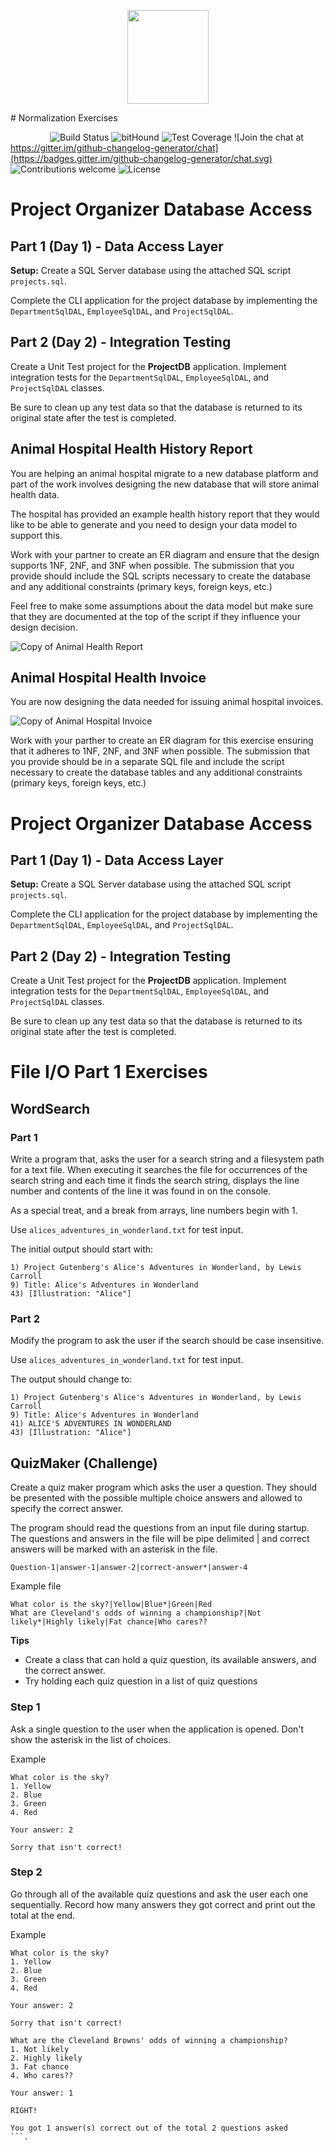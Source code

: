  <p align="center" >
 <img src="http://i.imgur.com/k7ZpbL1.png" height="150" width="130">


</p>
# Normalization Exercises

&nbsp;&nbsp;&nbsp;&nbsp;&nbsp;&nbsp;&nbsp;&nbsp;&nbsp;&nbsp;&nbsp;&nbsp;&nbsp;&nbsp;&nbsp;
![Build Status](https://travis-ci.org/anfederico/Clairvoyant.svg?branch=master)
![bitHound](https://img.shields.io/bithound/code/github/rexxars/sse-channel.svg)
![Test Coverage](https://img.shields.io/codecov/c/github/codecov/example-python.svg)
![Join the chat at https://gitter.im/github-changelog-generator/chat](https://badges.gitter.im/github-changelog-generator/chat.svg)
![Contributions welcome](https://img.shields.io/badge/contributions-welcome-brightgreen.svg)
![License](https://img.shields.io/badge/Licence-Ahmad-blue.svg)


# Project Organizer Database Access


## Part 1 (Day 1) - Data Access Layer

**Setup:** Create a SQL Server database using the attached SQL script `projects.sql`. 

Complete the CLI application for the project database by implementing the `DepartmentSqlDAL`, `EmployeeSqlDAL`, and `ProjectSqlDAL`.

## Part 2 (Day 2) - Integration Testing

Create a Unit Test project for the **ProjectDB** application. Implement integration tests for the `DepartmentSqlDAL`, `EmployeeSqlDAL`, and `ProjectSqlDAL` classes.

Be sure to clean up any test data so that the database is returned to its original state after the test is completed.



## Animal Hospital Health History Report

You are helping an animal hospital migrate to a new database platform and part of the work involves
designing the new database that will store animal health data.

The hospital has provided an example health history report that they would like to be able to generate
and you need to design your data model to support this.

Work with your partner to create an ER diagram and ensure that the design supports 1NF, 2NF, and 3NF when
possible. The submission that you provide should include the SQL scripts necessary to create the database
and any additional constraints (primary keys, foreign keys, etc.)

Feel free to make some assumptions about the data model but make sure that they are documented at the top
of the script if they influence your design decision.

![Copy of Animal Health Report](etc/normalization-exercise-1.jpg)  

## Animal Hospital Health Invoice

You are now designing the data needed for issuing animal hospital invoices.

![Copy of Animal Hospital Invoice](etc/normalization-exercise-2.jpg)

Work with your parther to create an ER diagram for this exercise ensuring that it adheres to 1NF, 2NF, and 3NF when possible.
The submission that you provide should be in a separate SQL file and include the script necessary to create the database tables
and any additional constraints (primary keys, foreign keys, etc.)


# Project Organizer Database Access


## Part 1 (Day 1) - Data Access Layer

**Setup:** Create a SQL Server database using the attached SQL script `projects.sql`. 

Complete the CLI application for the project database by implementing the `DepartmentSqlDAL`, `EmployeeSqlDAL`, and `ProjectSqlDAL`.

## Part 2 (Day 2) - Integration Testing

Create a Unit Test project for the **ProjectDB** application. Implement integration tests for the `DepartmentSqlDAL`, `EmployeeSqlDAL`, and `ProjectSqlDAL` classes.

Be sure to clean up any test data so that the database is returned to its original state after the test is completed.




# File I/O Part 1 Exercises

## WordSearch

### Part 1

Write a program that, asks the user for a search string and a filesystem path for a text file. When executing it searches the file for occurrences of the search string and each time it finds the search string, displays the line number and contents of the line it was found in on the console. 

As a special treat, and a break from arrays, line numbers begin with 1.

Use `alices_adventures_in_wonderland.txt` for test input.

The initial output should start with:
```
1) Project Gutenberg's Alice's Adventures in Wonderland, by Lewis Carroll
9) Title: Alice's Adventures in Wonderland
43) [Illustration: "Alice"]
```

### Part 2

Modify the program to ask the user if the search should be case insensitive.

Use `alices_adventures_in_wonderland.txt` for test input.
       
The output should change to:
```
1) Project Gutenberg's Alice's Adventures in Wonderland, by Lewis Carroll
9) Title: Alice's Adventures in Wonderland
41) ALICE'S ADVENTURES IN WONDERLAND
43) [Illustration: "Alice"]
```

<div style="page-break-after: always;"></div>

## QuizMaker (Challenge)

Create a quiz maker program which asks the user a question. They should be presented with the possible multiple choice answers and allowed to specify the correct answer.

The program should read the questions from an input file during startup. The questions and answers in the file will be pipe delimited | and correct answers will be marked with an asterisk in the file.

```
Question-1|answer-1|answer-2|correct-answer*|answer-4
```

Example file

```
What color is the sky?|Yellow|Blue*|Green|Red
What are Cleveland's odds of winning a championship?|Not likely*|Highly likely|Fat chance|Who cares??
```

**Tips**

* Create a class that can hold a quiz question, its available answers, and the correct answer.
* Try holding each quiz question in a list of quiz questions

### Step 1

Ask a single question to the user when the application is opened. Don't show the asterisk in the list of choices.

Example
```
What color is the sky?
1. Yellow
2. Blue
3. Green
4. Red

Your answer: 2

Sorry that isn't correct!
``` 

### Step 2

Go through all of the available quiz questions and ask the user each one sequentially. Record how many answers they got correct and print out the total at the end.

Example
```
What color is the sky?
1. Yellow
2. Blue
3. Green
4. Red

Your answer: 2

Sorry that isn't correct!

What are the Cleveland Browns' odds of winning a championship?
1. Not likely
2. Highly likely
3. Fat chance
4. Who cares??

Your answer: 1

RIGHT!

You got 1 answer(s) correct out of the total 2 questions asked
```.